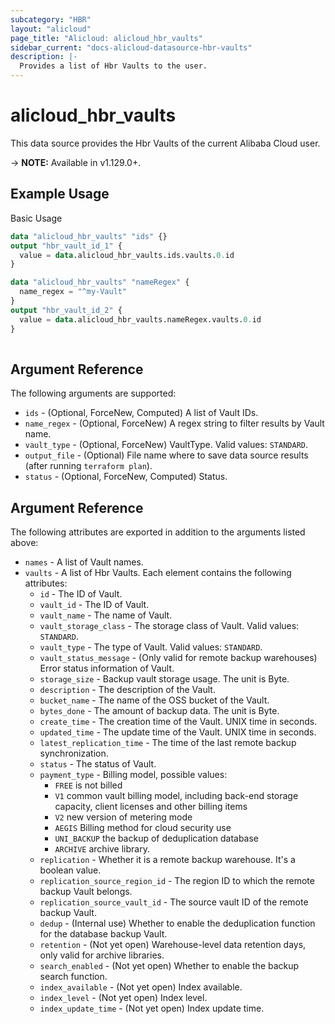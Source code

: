 ```yaml
---
subcategory: "HBR"
layout: "alicloud"
page_title: "Alicloud: alicloud_hbr_vaults"
sidebar_current: "docs-alicloud-datasource-hbr-vaults"
description: |-
  Provides a list of Hbr Vaults to the user.
---
```


# alicloud\_hbr\_vaults

This data source provides the Hbr Vaults of the current Alibaba Cloud user.

-> **NOTE:** Available in v1.129.0+.

## Example Usage

Basic Usage

```terraform
data "alicloud_hbr_vaults" "ids" {}
output "hbr_vault_id_1" {
  value = data.alicloud_hbr_vaults.ids.vaults.0.id
}

data "alicloud_hbr_vaults" "nameRegex" {
  name_regex = "^my-Vault"
}
output "hbr_vault_id_2" {
  value = data.alicloud_hbr_vaults.nameRegex.vaults.0.id
}
            
```

## Argument Reference

The following arguments are supported:

* `ids` - (Optional, ForceNew, Computed)  A list of Vault IDs.
* `name_regex` - (Optional, ForceNew) A regex string to filter results by Vault name.
* `vault_type` - (Optional, ForceNew) VaultType. Valid values: `STANDARD`.
* `output_file` - (Optional) File name where to save data source results (after running `terraform plan`).
* `status` - (Optional, ForceNew, Computed) Status.

## Argument Reference

The following attributes are exported in addition to the arguments listed above:

* `names` - A list of Vault names.
* `vaults` - A list of Hbr Vaults. Each element contains the following attributes:
  	* `id` - The ID of Vault.
	* `vault_id` - The ID of Vault.
	* `vault_name` - The name of Vault.
	* `vault_storage_class` - The storage class of Vault. Valid values: `STANDARD`.
	* `vault_type` - The type of Vault. Valid values: `STANDARD`.
	* `vault_status_message` - (Only valid for remote backup warehouses) Error status information of Vault.
	* `storage_size` - Backup vault storage usage. The unit is Byte.
	* `description` - The description of the Vault.
	* `bucket_name` - The name of the OSS bucket of the Vault.
	* `bytes_done` - The amount of backup data. The unit is Byte.
	* `create_time` - The creation time of the Vault. UNIX time in seconds.
	* `updated_time` - The update time of the Vault. UNIX time in seconds.
	* `latest_replication_time` - The time of the last remote backup synchronization.
	* `status` - The status of Vault.
	* `payment_type` - Billing model, possible values:
		* `FREE` is not billed
		* `V1` common vault billing model, including back-end storage capacity, client licenses and other billing items
		* `V2` new version of metering mode
		* `AEGIS` Billing method for cloud security use
		* `UNI_BACKUP` the backup of deduplication database
		* `ARCHIVE` archive library.
	* `replication` - Whether it is a remote backup warehouse. It's a boolean value.
	* `replication_source_region_id` - The region ID to which the remote backup Vault belongs.
	* `replication_source_vault_id` - The source vault ID of the remote backup Vault.
	* `dedup` - (Internal use) Whether to enable the deduplication function for the database backup Vault.
	* `retention` - (Not yet open) Warehouse-level data retention days, only valid for archive libraries.
	* `search_enabled` - (Not yet open) Whether to enable the backup search function.
	* `index_available` - (Not yet open) Index available.
	* `index_level` - (Not yet open) Index level.
	* `index_update_time` - (Not yet open) Index update time.


